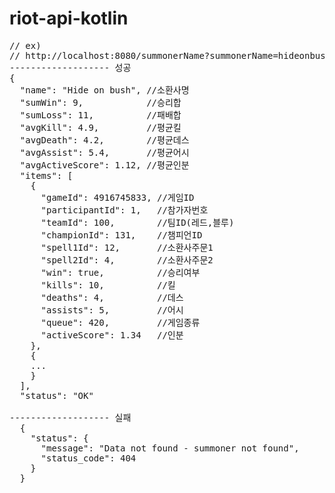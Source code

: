 # riot-api-kotlin
<pre>
// ex)
// http://localhost:8080/summonerName?summonerName=hideonbush
------------------- 성공
{
  "name": "Hide on bush", //소환사명
  "sumWin": 9,            //승리합
  "sumLoss": 11,          //패배합
  "avgKill": 4.9,         //평균킬
  "avgDeath": 4.2,        //평균데스
  "avgAssist": 5.4,       //평균어시
  "avgActiveScore": 1.12, //평균인분
  "items": [
    {
      "gameId": 4916745833, //게임ID
      "participantId": 1,   //참가자번호
      "teamId": 100,        //팀ID(레드,블루)
      "championId": 131,    //챔피언ID
      "spell1Id": 12,       //소환사주문1
      "spell2Id": 4,        //소환사주문2
      "win": true,          //승리여부
      "kills": 10,          //킬
      "deaths": 4,          //데스
      "assists": 5,         //어시
      "queue": 420,         //게임종류
      "activeScore": 1.34   //인분
    },
    {
    ...
    }
  ],
  "status": "OK"
  
------------------- 실패
  {
    "status": {
      "message": "Data not found - summoner not found",
      "status_code": 404
    }
  }
